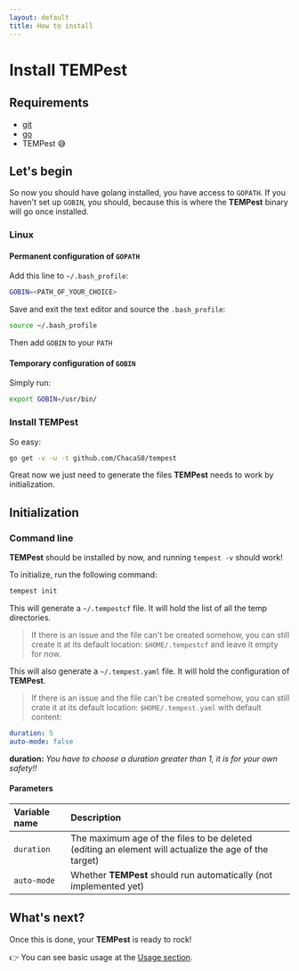```yaml
---
layout: default
title: How to install
---
```


# [](#header-2)Install TEMPest
## [](#header-2-1)Requirements
- <a href="https://git-scm.com/book/en/v1/Getting-Started-Installing-Git" target="_blank">git</a>
- <a href="https://golang.org/doc/install" target="_blank">go</a>
- TEMPest :sweat_smile:

## [](#header-2-2)Let's begin
So now you should have golang installed, you have access to ``GOPATH``. If you haven't set up ``GOBIN``, you should, because this is where the **TEMPest** binary will go once installed.  
  
### [](#header-2-2-1)Linux
#### [](#header-2-2-1-1)Permanent configuration of ``GOPATH``
Add this line to ``~/.bash_profile``:
```bash
GOBIN=<PATH_OF_YOUR_CHOICE>
```

Save and exit the text editor and source the ``.bash_profile``:
```bash
source ~/.bash_profile
```

Then add ``GOBIN`` to your ``PATH``

#### [](#header-2-2-1-2)Temporary configuration of ``GOBIN``
Simply run:
```bash
export GOBIN=/usr/bin/
```

### [](#header-2-2-2)Install **TEMPest**
So easy:
```bash
go get -v -u -t github.com/ChacaS0/tempest
```
  
Great now we just need to generate the files **TEMPest** needs to work by initialization.

## [](#header-2-3)Initialization
### [](#header-2-3-1)Command line
**TEMPest** should be installed by now, and running ``tempest -v`` should work!  
  
To initialize, run the following command:
```bash
tempest init
```

This will generate a ``~/.tempestcf`` file. 
It will hold the list of all the temp directories.

> If there is an issue and the file can't be created somehow, you can still create it at its default location: ``$HOME/.tempestcf`` and leave it empty for now.
  
This will also generate a ``~/.tempest.yaml`` file.
It will hold the configuration of **TEMPest**.  

> If there is an issue and the file can't be created somehow, you can still crate it at its default location: ``$HOME/.tempest.yaml`` with default content:
```yaml
duration: 5
auto-mode: false
```
 **duration:** *You have to choose a duration greater than 1, it is for your own safety!!*

#### [](#header-2-3-1-1)Parameters

| Variable name | Description                                                                                          |
|:--------------|:-----------------------------------------------------------------------------------------------------|
| ``duration``  | The maximum age of the files to be deleted (editing an element will actualize the age of the target) |
| ``auto-mode`` | Whether **TEMPest** should run automatically (not implemented yet)                                   |

## [](#header-2-4)What's next?
Once this is done, your **TEMPest** is ready to rock!  
  
:point_right: You can see basic usage at the <a href="{{site.url}}/usage">Usage section</a>.
